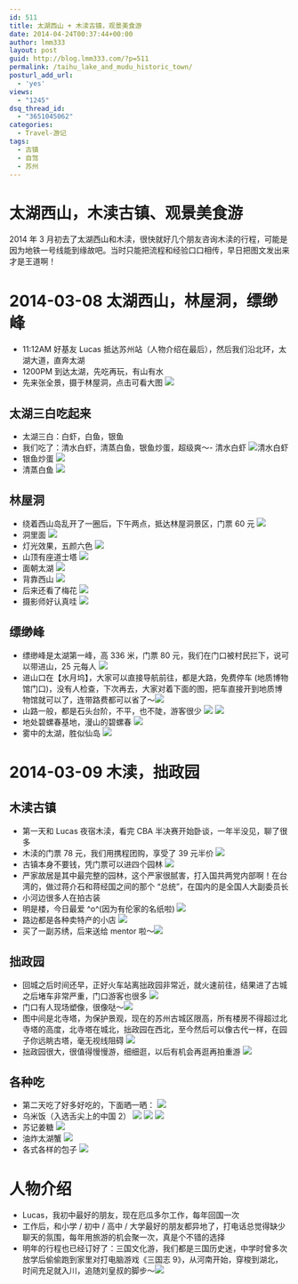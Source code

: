 ```yaml
---
id: 511
title: 太湖西山 + 木渎古镇，观景美食游
date: 2014-04-24T00:37:44+00:00
author: lmm333
layout: post
guid: http://blog.lmm333.com/?p=511
permalink: /taihu_lake_and_mudu_historic_town/
posturl_add_url:
  - 'yes'
views:
  - "1245"
dsq_thread_id:
  - "3651045062"
categories:
  - Travel-游记
tags:
  - 古镇
  - 自驾
  - 苏州
---
```

# 太湖西山，木渎古镇、观景美食游
2014 年 3 月初去了太湖西山和木渎，很快就好几个朋友咨询木渎的行程，可能是因为地铁一号线能到缘故吧。当时只能把流程和经验口口相传，早日把图文发出来才是王道啊！

# 2014-03-08 太湖西山，林屋洞，缥缈峰
- 11:12AM 好基友 Lucas 抵达苏州站（人物介绍在最后），然后我们沿北环，太湖大道，直奔太湖
- 1200PM 到达太湖，先吃再玩，有山有水
- 先来张全景，摄于林屋洞，点击可看大图
[![](../images/2014-04-24-taihu_lake_and_mudu_historic_town_01.jpg)](https://www.flickr.com/photos/77913831@N03/13102212545/)

## 太湖三白吃起来
- 太湖三白：白虾，白鱼，银鱼
- 我们吃了：清水白虾，清蒸白鱼，银鱼炒蛋，超级爽～- 清水白虾
![清水白虾](../images/2014-04-24-taihu_lake_and_mudu_historic_town_02.jpg)
- 银鱼炒蛋
![](../images/2014-04-24-taihu_lake_and_mudu_historic_town_03.jpg)
- 清蒸白鱼
![](../images/2014-04-24-taihu_lake_and_mudu_historic_town_04.jpg)

## 林屋洞
- 绕着西山岛乱开了一圈后，下午两点，抵达林屋洞景区，门票 60 元
![](../images/2014-04-24-taihu_lake_and_mudu_historic_town_05.jpg)
- 洞里面
![](../images/2014-04-24-taihu_lake_and_mudu_historic_town_06.jpg)
- 灯光效果，五颜六色
![](../images/2014-04-24-taihu_lake_and_mudu_historic_town_07.jpg)
- 山顶有座道士塔
![](../images/2014-04-24-taihu_lake_and_mudu_historic_town_08.jpg)
- 面朝太湖
![](../images/2014-04-24-taihu_lake_and_mudu_historic_town_09.jpg)
- 背靠西山
![](../images/2014-04-24-taihu_lake_and_mudu_historic_town_10.jpg)
- 后来还看了梅花
![](../images/2014-04-24-taihu_lake_and_mudu_historic_town_11.jpg)
- 摄影师好认真哇
![](../images/2014-04-24-taihu_lake_and_mudu_historic_town_12.jpg)

## 缥缈峰
- 缥缈峰是太湖第一峰，高 336 米，门票 80 元，我们在门口被村民拦下，说可以带进山，25 元每人
![](../images/2014-04-24-taihu_lake_and_mudu_historic_town_13.jpg)
- 进山口在【水月坞】，大家可以直接导航前往，都是大路，免费停车 (地质博物馆门口)，没有人检查，下次再去，大家对着下面的图，把车直接开到地质博物馆就可以了，连带路费都可以省了～![](../images/2014-04-24-taihu_lake_and_mudu_historic_town_14.jpg)
-  山路一般，都是石头台阶，不平，也不陡，游客很少
![](../images/2014-04-24-taihu_lake_and_mudu_historic_town_15.jpg)
![](../images/2014-04-24-taihu_lake_and_mudu_historic_town_16.jpg)
- 地处碧螺春基地，漫山的碧螺春
![](../images/2014-04-24-taihu_lake_and_mudu_historic_town_17.jpg)
- 雾中的太湖，胜似仙岛
![](../images/2014-04-24-taihu_lake_and_mudu_historic_town_18.jpg)

# 2014-03-09 木渎，拙政园
## 木渎古镇
- 第一天和 Lucas 夜宿木渎，看完 CBA 半决赛开始卧谈，一年半没见，聊了很多
- 木渎的门票 78 元，我们用携程团购，享受了 39 元半价
![](../images/2014-04-24-taihu_lake_and_mudu_historic_town_19.jpg)
- 古镇本身不要钱，凭门票可以进四个园林
![](../images/2014-04-24-taihu_lake_and_mudu_historic_town_20.jpg)
- 严家故居是其中最完整的园林，这个严家很腻害，打入国共两党内部啊！在台湾的，做过蒋介石和蒋经国之间的那个 “总统”，在国内的是全国人大副委员长
- 小河边很多人在拍古装
- 明是楼，今日最爱 ^o^(因为有伦家的名纸啦)
![](../images/2014-04-24-taihu_lake_and_mudu_historic_town_21.jpg)
- 路边都是各种卖特产的小店
![](../images/2014-04-24-taihu_lake_and_mudu_historic_town_22.jpg)
- 买了一副苏绣，后来送给 mentor 啦～![](../images/2014-04-24-taihu_lake_and_mudu_historic_town_23.jpg)

## 拙政园
- 回城之后时间还早，正好火车站离拙政园非常近，就火速前往，结果进了古城之后堵车非常严重，门口游客也很多
![](../images/2014-04-24-taihu_lake_and_mudu_historic_town_24.jpg)
- 门口有人现场塑像，很像哒～![](../images/2014-04-24-taihu_lake_and_mudu_historic_town_25.jpg)
- 图中间是北寺塔，为保护景观，现在的苏州古城区限高，所有楼房不得超过北寺塔的高度，北寺塔在城北，拙政园在西北，至今然后可以像古代一样，在园子你远眺古塔，毫无视线阻碍
![](../images/2014-04-24-taihu_lake_and_mudu_historic_town_26.jpg)
- 拙政园很大，很值得慢慢游，细细逛，以后有机会再逛再拍重游
![](../images/2014-04-24-taihu_lake_and_mudu_historic_town_27.jpg)


## 各种吃
- 第二天吃了好多好吃的，下面晒一晒：
![](../images/2014-04-24-taihu_lake_and_mudu_historic_town_28.jpg)
- 乌米饭（入选舌尖上的中国 2）
![](../images/2014-04-24-taihu_lake_and_mudu_historic_town_29.jpg)
![](../images/2014-04-24-taihu_lake_and_mudu_historic_town_30.jpg)
![](../images/2014-04-24-taihu_lake_and_mudu_historic_town_31.jpg)
- 苏记姜糖
![](../images/2014-04-24-taihu_lake_and_mudu_historic_town_32.jpg)
- 油炸太湖蟹
![](../images/2014-04-24-taihu_lake_and_mudu_historic_town_33.jpg)
- 各式各样的包子
![](../images/2014-04-24-taihu_lake_and_mudu_historic_town_34.jpg)

# 人物介绍
- Lucas，我初中最好的朋友，现在厄瓜多尔工作，每年回国一次
- 工作后，和小学 / 初中 / 高中 / 大学最好的朋友都异地了，打电话总觉得缺少聊天的氛围，每年用旅游的机会聚一次，真是个不错的选择
- 明年的行程也已经订好了：三国文化游，我们都是三国历史迷，中学时曾多次放学后偷偷跑到家里对打电脑游戏《三国志 9》，从河南开始，穿梭到湖北，时间充足就入川，追随刘皇叔的脚步～![](../images/2014-04-24-taihu_lake_and_mudu_historic_town_35.jpg)